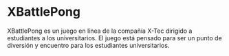 # XBattlePong
XBattlePong es un juego en línea de la compañía X-Tec dirigido a estudiantes a los universitarios. El juego está pensado para ser un punto de diversión y encuentro para los estudiantes universitarios.

